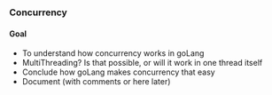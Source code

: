 ### Concurrency

#### Goal

- To understand how concurrency works in goLang
- MultiThreading? Is that possible, or will it work in one thread itself
- Conclude how goLang makes concurrency that easy
- Document (with comments or here later)

